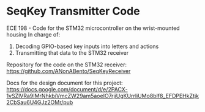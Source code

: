 # SeqKey Transmitter Code
ECE 198 - Code for the STM32 microcontroller on the wrist-mounted housing
In charge of:
1. Decoding GPIO-based key inputs into letters and actions
2. Transmitting that data to the STM32 receiver

Repository for the code on the STM32 receiver: https://github.com/ANonABento/SeqKeyReceiver

Docs for the design document for this project: https://docs.google.com/document/d/e/2PACX-1vSZlVRa9IMrNhkbiVmcZW29am5aoeIO7rjiUgKUrrliUMo8blf8_EFDPEHkZtjk2CbSau6U4GJz2OMr/pub

